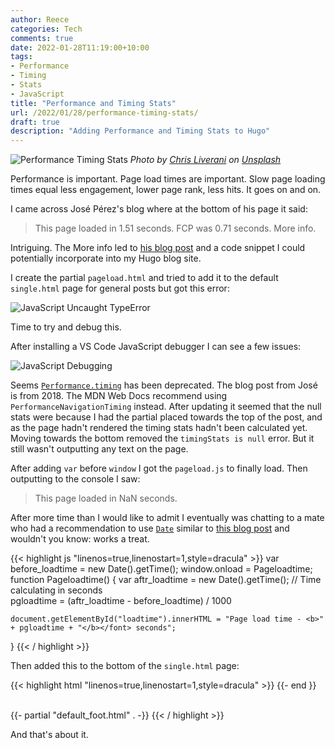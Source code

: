 ```yaml
---
author: Reece
categories: Tech
comments: true
date: 2022-01-28T11:19:00+10:00
tags:
- Performance
- Timing
- Stats
- JavaScript
title: "Performance and Timing Stats"
url: /2022/01/28/performance-timing-stats/
draft: true
description: "Adding Performance and Timing Stats to Hugo"
---
```


![Performance Timing Stats](/public/img/performance-timing-stats.webp)
*Photo by [Chris Liverani](https://unsplash.com/@chrisliverani) on [Unsplash](https://unsplash.com)*

Performance is important. Page load times are important. Slow page loading times equal less engagement, lower page rank, less hits. It goes on and on.

I came across José Pérez's blog where at the bottom of his page it said:

>This page loaded in 1.51 seconds. FCP was 0.71 seconds. More info.

Intriguing. The More info led to [his blog post](https://jmperezperez.com/page-load-footer/) and a code snippet I could potentially incorporate into my Hugo blog site.

I create the partial `pageload.html` and tried to add it to the default `single.html` page for general posts but got this error:

![JavaScript Uncaught TypeError](/public/img/javascript-uncaught-typeerror.webp)

Time to try and debug this.

After installing a VS Code JavaScript debugger I can see a few issues:

![JavaScript Debugging](/public/img/javascript-debugging.webp)

Seems [`Performance.timing`](https://developer.mozilla.org/en-US/docs/Web/API/Performance/timing) has been deprecated. The blog post from José is from 2018. The MDN Web Docs recommend using `PerformanceNavigationTiming` instead. After updating it seemed that the null stats were because I had the partial placed towards the top of the post, and as the page hadn't rendered the timing stats hadn't been calculated yet. Moving towards the bottom removed the `timingStats is null` error. But it still wasn't outputting any text on the page.

After adding `var` before `window` I got the `pageload.js` to finally load. Then outputting to the console I saw:

>This page loaded in NaN seconds.

After more time than I would like to admit I eventually was chatting to a mate who had a recommendation to use [`Date`](https://developer.mozilla.org/en-US/docs/Web/JavaScript/Reference/Global_Objects/Date) similar to [this blog post](https://www.html5rocks.com/en/tutorials/webperformance/basics/) and wouldn't you know: works a treat.

{{< highlight js "linenos=true,linenostart=1,style=dracula" >}}
var before_loadtime = new Date().getTime();
window.onload = Pageloadtime;
function Pageloadtime() {
    var aftr_loadtime = new Date().getTime();
    // Time calculating in seconds  
    pgloadtime = (aftr_loadtime - before_loadtime) / 1000

    document.getElementById("loadtime").innerHTML = "Page load time - <b>" + pgloadtime + "</b></font> seconds";
}
{{< / highlight >}}

Then added this to the bottom of the `single.html` page:

{{< highlight html "linenos=true,linenostart=1,style=dracula" >}}
{{- end }}
<script defer src="/js/pageload.js"></script>  
<span id="loadtime" class="post-date"></span>  
{{- partial "default_foot.html" . -}}
{{< / highlight >}}

And that's about it.